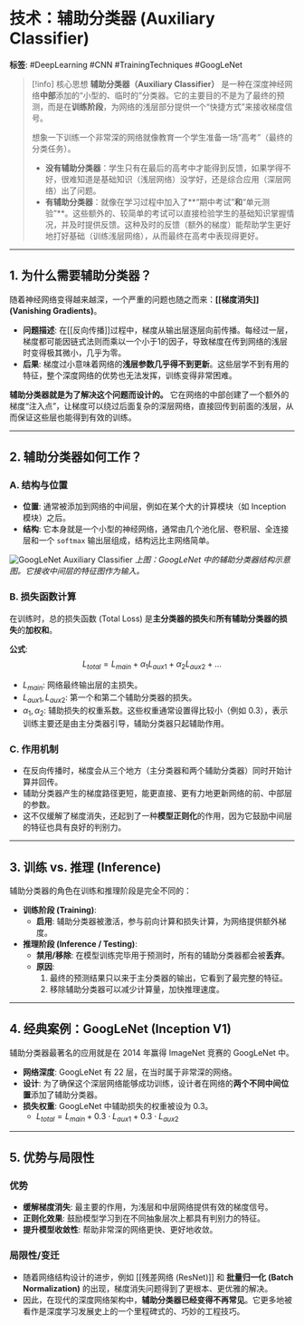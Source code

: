 # 技术：辅助分类器 (Auxiliary Classifier)

**标签**: #DeepLearning #CNN #TrainingTechniques #GoogLeNet

> [!info] 核心思想
> **辅助分类器（Auxiliary Classifier）** 是一种在深度神经网络**中部**添加的“小型的、临时的”分类器。它的主要目的不是为了最终的预测，而是在**训练阶段**，为网络的浅层部分提供一个“快捷方式”来接收梯度信号。
> 
> 想象一下训练一个非常深的网络就像教育一个学生准备一场“高考”（最终的分类任务）。
> - **没有辅助分类器**：学生只有在最后的高考中才能得到反馈，如果学得不好，很难知道是基础知识（浅层网络）没学好，还是综合应用（深层网络）出了问题。
> - **有辅助分类器**：就像在学习过程中加入了**“期中考试”**和**“单元测验”**。这些额外的、较简单的考试可以直接检验学生的基础知识掌握情况，并及时提供反馈。这种及时的反馈（额外的梯度）能帮助学生更好地打好基础（训练浅层网络），从而最终在高考中表现得更好。

---

## 1. 为什么需要辅助分类器？

随着神经网络变得越来越深，一个严重的问题也随之而来：**[[梯度消失]] (Vanishing Gradients)**。

- **问题描述**: 在[[反向传播]]过程中，梯度从输出层逐层向前传播。每经过一层，梯度都可能因链式法则而乘以一个小于1的因子，导致梯度在传到网络的浅层时变得极其微小，几乎为零。
- **后果**: 梯度过小意味着网络的**浅层参数几乎得不到更新**。这些层学不到有用的特征，整个深度网络的优势也无法发挥，训练变得非常困难。

**辅助分类器就是为了解决这个问题而设计的。** 它在网络的中部创建了一个额外的梯度“注入点”，让梯度可以绕过后面复杂的深层网络，直接回传到前面的浅层，从而保证这些层也能得到有效的训练。

---

## 2. 辅助分类器如何工作？

### A. 结构与位置

- **位置**: 通常被添加到网络的中间层，例如在某个大的计算模块（如 Inception 模块）之后。
- **结构**: 它本身就是一个小型的神经网络，通常由几个池化层、卷积层、全连接层和一个 `softmax` 输出层组成，结构远比主网络简单。

![GoogLeNet Auxiliary Classifier](https://miro.medium.com/v2/resize:fit:1400/1*r5n_V0g3b324gC0L33I3EA.png)
*上图：GoogLeNet 中的辅助分类器结构示意图。它接收中间层的特征图作为输入。*

### B. 损失函数计算

在训练时，总的损失函数 (Total Loss) 是**主分类器的损失**和**所有辅助分类器的损失**的**加权和**。

**公式**:
$$
L_{total} = L_{main} + \alpha_1 L_{aux1} + \alpha_2 L_{aux2} + \dots
$$

- $L_{main}$: 网络最终输出层的主损失。
- $L_{aux1}, L_{aux2}$: 第一个和第二个辅助分类器的损失。
- $\alpha_1, \alpha_2$: 辅助损失的权重系数。这些权重通常设置得比较小（例如 0.3），表示训练主要还是由主分类器引导，辅助分类器只起辅助作用。

### C. 作用机制
- 在反向传播时，梯度会从三个地方（主分类器和两个辅助分类器）同时开始计算并回传。
- 辅助分类器产生的梯度路径更短，能更直接、更有力地更新网络的前、中部层的参数。
- 这不仅缓解了梯度消失，还起到了一种**模型正则化**的作用，因为它鼓励中间层的特征也具有良好的判别力。

---

## 3. 训练 vs. 推理 (Inference)

辅助分类器的角色在训练和推理阶段是完全不同的：

- **训练阶段 (Training)**:
    - **启用**: 辅助分类器被激活，参与前向计算和损失计算，为网络提供额外梯度。
- **推理阶段 (Inference / Testing)**:
    - **禁用/移除**: 在模型训练完毕用于预测时，所有的辅助分类器都会被**丢弃**。
    - **原因**:
        1. 最终的预测结果只以来于主分类器的输出，它看到了最完整的特征。
        2. 移除辅助分类器可以减少计算量，加快推理速度。

---

## 4. 经典案例：GoogLeNet (Inception V1)

辅助分类器最著名的应用就是在 2014 年赢得 ImageNet 竞赛的 GoogLeNet 中。

- **网络深度**: GoogLeNet 有 22 层，在当时属于非常深的网络。
- **设计**: 为了确保这个深层网络能够成功训练，设计者在网络的**两个不同中间位置**添加了辅助分类器。
- **损失权重**: GoogLeNet 中辅助损失的权重被设为 0.3。
    - $L_{total} = L_{main} + 0.3 \cdot L_{aux1} + 0.3 \cdot L_{aux2}$

---

## 5. 优势与局限性

### 优势
- **缓解梯度消失**: 最主要的作用，为浅层和中层网络提供有效的梯度信号。
- **正则化效果**: 鼓励模型学习到在不同抽象层次上都具有判别力的特征。
- **提升模型收敛性**: 帮助非常深的网络更快、更好地收敛。

### 局限性/变迁
- 随着网络结构设计的进步，例如 [[残差网络 (ResNet)]] 和 **批量归一化 (Batch Normalization)** 的出现，梯度消失问题得到了更根本、更优雅的解决。
- 因此，在现代的深度网络架构中，**辅助分类器已经变得不再常见**。它更多地被看作是深度学习发展史上的一个里程碑式的、巧妙的工程技巧。